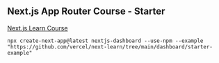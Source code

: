 ## Next.js App Router Course - Starter

[Next.js Learn Course](https://nextjs.org/learn)

```
npx create-next-app@latest nextjs-dashboard --use-npm --example "https://github.com/vercel/next-learn/tree/main/dashboard/starter-example"
```
